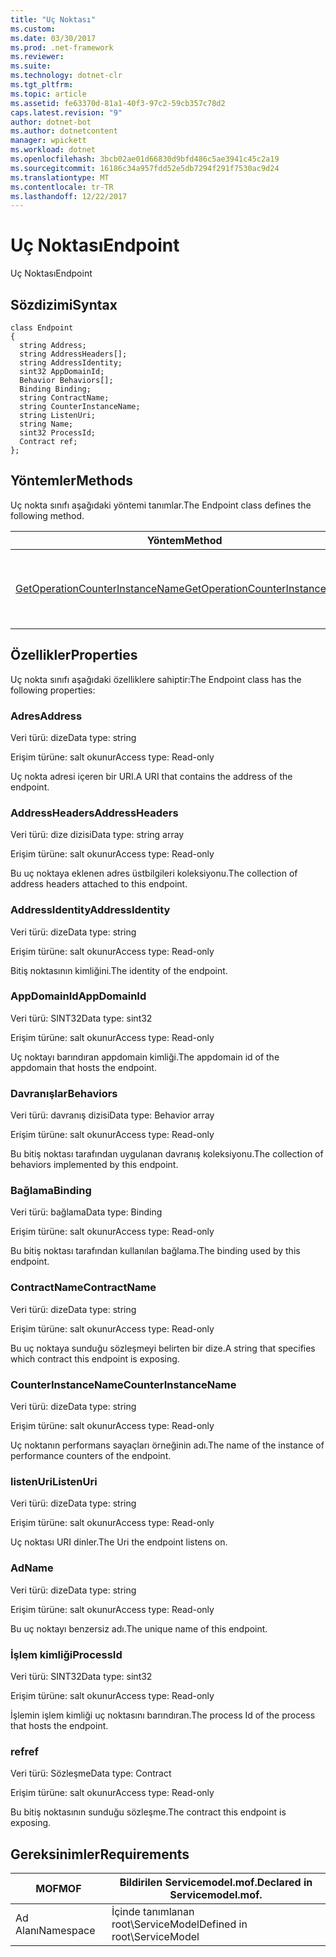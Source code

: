 ```yaml
---
title: "Uç Noktası"
ms.custom: 
ms.date: 03/30/2017
ms.prod: .net-framework
ms.reviewer: 
ms.suite: 
ms.technology: dotnet-clr
ms.tgt_pltfrm: 
ms.topic: article
ms.assetid: fe63370d-81a1-40f3-97c2-59cb357c78d2
caps.latest.revision: "9"
author: dotnet-bot
ms.author: dotnetcontent
manager: wpickett
ms.workload: dotnet
ms.openlocfilehash: 3bcb02ae01d66830d9bfd486c5ae3941c45c2a19
ms.sourcegitcommit: 16186c34a957fdd52e5db7294f291f7530ac9d24
ms.translationtype: MT
ms.contentlocale: tr-TR
ms.lasthandoff: 12/22/2017
---
```

# <a name="endpoint"></a><span data-ttu-id="727a4-102">Uç Noktası</span><span class="sxs-lookup"><span data-stu-id="727a4-102">Endpoint</span></span>
<span data-ttu-id="727a4-103">Uç Noktası</span><span class="sxs-lookup"><span data-stu-id="727a4-103">Endpoint</span></span>  
  
## <a name="syntax"></a><span data-ttu-id="727a4-104">Sözdizimi</span><span class="sxs-lookup"><span data-stu-id="727a4-104">Syntax</span></span>  
  
```  
class Endpoint  
{  
  string Address;  
  string AddressHeaders[];  
  string AddressIdentity;  
  sint32 AppDomainId;  
  Behavior Behaviors[];  
  Binding Binding;  
  string ContractName;  
  string CounterInstanceName;  
  string ListenUri;  
  string Name;  
  sint32 ProcessId;  
  Contract ref;  
};  
```  
  
## <a name="methods"></a><span data-ttu-id="727a4-105">Yöntemler</span><span class="sxs-lookup"><span data-stu-id="727a4-105">Methods</span></span>  
 <span data-ttu-id="727a4-106">Uç nokta sınıfı aşağıdaki yöntemi tanımlar.</span><span class="sxs-lookup"><span data-stu-id="727a4-106">The Endpoint class defines the following method.</span></span>  
  
|<span data-ttu-id="727a4-107">Yöntem</span><span class="sxs-lookup"><span data-stu-id="727a4-107">Method</span></span>|<span data-ttu-id="727a4-108">Açıklama</span><span class="sxs-lookup"><span data-stu-id="727a4-108">Description</span></span>|  
|------------|-----------------|  
|[<span data-ttu-id="727a4-109">GetOperationCounterInstanceName</span><span class="sxs-lookup"><span data-stu-id="727a4-109">GetOperationCounterInstanceName</span></span>](../../../../../docs/framework/wcf/diagnostics/wmi/getoperationcounterinstancename.md)|<span data-ttu-id="727a4-110">İşlemi performans sayacı örneği adını alır.</span><span class="sxs-lookup"><span data-stu-id="727a4-110">Retrieves the operation performance counter instance name</span></span>|  
  
## <a name="properties"></a><span data-ttu-id="727a4-111">Özellikler</span><span class="sxs-lookup"><span data-stu-id="727a4-111">Properties</span></span>  
 <span data-ttu-id="727a4-112">Uç nokta sınıfı aşağıdaki özelliklere sahiptir:</span><span class="sxs-lookup"><span data-stu-id="727a4-112">The Endpoint class has the following properties:</span></span>  
  
### <a name="address"></a><span data-ttu-id="727a4-113">Adres</span><span class="sxs-lookup"><span data-stu-id="727a4-113">Address</span></span>  
 <span data-ttu-id="727a4-114">Veri türü: dize</span><span class="sxs-lookup"><span data-stu-id="727a4-114">Data type: string</span></span>  
  
 <span data-ttu-id="727a4-115">Erişim türüne: salt okunur</span><span class="sxs-lookup"><span data-stu-id="727a4-115">Access type: Read-only</span></span>  
  
 <span data-ttu-id="727a4-116">Uç nokta adresi içeren bir URI.</span><span class="sxs-lookup"><span data-stu-id="727a4-116">A URI that contains the address of the endpoint.</span></span>  
  
### <a name="addressheaders"></a><span data-ttu-id="727a4-117">AddressHeaders</span><span class="sxs-lookup"><span data-stu-id="727a4-117">AddressHeaders</span></span>  
 <span data-ttu-id="727a4-118">Veri türü: dize dizisi</span><span class="sxs-lookup"><span data-stu-id="727a4-118">Data type: string array</span></span>  
  
 <span data-ttu-id="727a4-119">Erişim türüne: salt okunur</span><span class="sxs-lookup"><span data-stu-id="727a4-119">Access type: Read-only</span></span>  
  
 <span data-ttu-id="727a4-120">Bu uç noktaya eklenen adres üstbilgileri koleksiyonu.</span><span class="sxs-lookup"><span data-stu-id="727a4-120">The collection of address headers attached to this endpoint.</span></span>  
  
### <a name="addressidentity"></a><span data-ttu-id="727a4-121">AddressIdentity</span><span class="sxs-lookup"><span data-stu-id="727a4-121">AddressIdentity</span></span>  
 <span data-ttu-id="727a4-122">Veri türü: dize</span><span class="sxs-lookup"><span data-stu-id="727a4-122">Data type: string</span></span>  
  
 <span data-ttu-id="727a4-123">Erişim türüne: salt okunur</span><span class="sxs-lookup"><span data-stu-id="727a4-123">Access type: Read-only</span></span>  
  
 <span data-ttu-id="727a4-124">Bitiş noktasının kimliğini.</span><span class="sxs-lookup"><span data-stu-id="727a4-124">The identity of the endpoint.</span></span>  
  
### <a name="appdomainid"></a><span data-ttu-id="727a4-125">AppDomainId</span><span class="sxs-lookup"><span data-stu-id="727a4-125">AppDomainId</span></span>  
 <span data-ttu-id="727a4-126">Veri türü: SINT32</span><span class="sxs-lookup"><span data-stu-id="727a4-126">Data type: sint32</span></span>  
  
 <span data-ttu-id="727a4-127">Erişim türüne: salt okunur</span><span class="sxs-lookup"><span data-stu-id="727a4-127">Access type: Read-only</span></span>  
  
 <span data-ttu-id="727a4-128">Uç noktayı barındıran appdomain kimliği.</span><span class="sxs-lookup"><span data-stu-id="727a4-128">The appdomain id of the appdomain that hosts the endpoint.</span></span>  
  
### <a name="behaviors"></a><span data-ttu-id="727a4-129">Davranışlar</span><span class="sxs-lookup"><span data-stu-id="727a4-129">Behaviors</span></span>  
 <span data-ttu-id="727a4-130">Veri türü: davranış dizisi</span><span class="sxs-lookup"><span data-stu-id="727a4-130">Data type: Behavior array</span></span>  
  
 <span data-ttu-id="727a4-131">Erişim türüne: salt okunur</span><span class="sxs-lookup"><span data-stu-id="727a4-131">Access type: Read-only</span></span>  
  
 <span data-ttu-id="727a4-132">Bu bitiş noktası tarafından uygulanan davranış koleksiyonu.</span><span class="sxs-lookup"><span data-stu-id="727a4-132">The collection of behaviors implemented by this endpoint.</span></span>  
  
### <a name="binding"></a><span data-ttu-id="727a4-133">Bağlama</span><span class="sxs-lookup"><span data-stu-id="727a4-133">Binding</span></span>  
 <span data-ttu-id="727a4-134">Veri türü: bağlama</span><span class="sxs-lookup"><span data-stu-id="727a4-134">Data type: Binding</span></span>  
  
 <span data-ttu-id="727a4-135">Erişim türüne: salt okunur</span><span class="sxs-lookup"><span data-stu-id="727a4-135">Access type: Read-only</span></span>  
  
 <span data-ttu-id="727a4-136">Bu bitiş noktası tarafından kullanılan bağlama.</span><span class="sxs-lookup"><span data-stu-id="727a4-136">The binding used by this endpoint.</span></span>  
  
### <a name="contractname"></a><span data-ttu-id="727a4-137">ContractName</span><span class="sxs-lookup"><span data-stu-id="727a4-137">ContractName</span></span>  
 <span data-ttu-id="727a4-138">Veri türü: dize</span><span class="sxs-lookup"><span data-stu-id="727a4-138">Data type: string</span></span>  
  
 <span data-ttu-id="727a4-139">Erişim türüne: salt okunur</span><span class="sxs-lookup"><span data-stu-id="727a4-139">Access type: Read-only</span></span>  
  
 <span data-ttu-id="727a4-140">Bu uç noktaya sunduğu sözleşmeyi belirten bir dize.</span><span class="sxs-lookup"><span data-stu-id="727a4-140">A string that specifies which contract this endpoint is exposing.</span></span>  
  
### <a name="counterinstancename"></a><span data-ttu-id="727a4-141">CounterInstanceName</span><span class="sxs-lookup"><span data-stu-id="727a4-141">CounterInstanceName</span></span>  
 <span data-ttu-id="727a4-142">Veri türü: dize</span><span class="sxs-lookup"><span data-stu-id="727a4-142">Data type: string</span></span>  
  
 <span data-ttu-id="727a4-143">Erişim türüne: salt okunur</span><span class="sxs-lookup"><span data-stu-id="727a4-143">Access type: Read-only</span></span>  
  
 <span data-ttu-id="727a4-144">Uç noktanın performans sayaçları örneğinin adı.</span><span class="sxs-lookup"><span data-stu-id="727a4-144">The name of the instance of performance counters of the endpoint.</span></span>  
  
### <a name="listenuri"></a><span data-ttu-id="727a4-145">listenUri</span><span class="sxs-lookup"><span data-stu-id="727a4-145">ListenUri</span></span>  
 <span data-ttu-id="727a4-146">Veri türü: dize</span><span class="sxs-lookup"><span data-stu-id="727a4-146">Data type: string</span></span>  
  
 <span data-ttu-id="727a4-147">Erişim türüne: salt okunur</span><span class="sxs-lookup"><span data-stu-id="727a4-147">Access type: Read-only</span></span>  
  
 <span data-ttu-id="727a4-148">Uç noktası URI dinler.</span><span class="sxs-lookup"><span data-stu-id="727a4-148">The Uri the endpoint listens on.</span></span>  
  
### <a name="name"></a><span data-ttu-id="727a4-149">Ad</span><span class="sxs-lookup"><span data-stu-id="727a4-149">Name</span></span>  
 <span data-ttu-id="727a4-150">Veri türü: dize</span><span class="sxs-lookup"><span data-stu-id="727a4-150">Data type: string</span></span>  
  
 <span data-ttu-id="727a4-151">Erişim türüne: salt okunur</span><span class="sxs-lookup"><span data-stu-id="727a4-151">Access type: Read-only</span></span>  
  
 <span data-ttu-id="727a4-152">Bu uç noktayı benzersiz adı.</span><span class="sxs-lookup"><span data-stu-id="727a4-152">The unique name of this endpoint.</span></span>  
  
### <a name="processid"></a><span data-ttu-id="727a4-153">İşlem kimliği</span><span class="sxs-lookup"><span data-stu-id="727a4-153">ProcessId</span></span>  
 <span data-ttu-id="727a4-154">Veri türü: SINT32</span><span class="sxs-lookup"><span data-stu-id="727a4-154">Data type: sint32</span></span>  
  
 <span data-ttu-id="727a4-155">Erişim türüne: salt okunur</span><span class="sxs-lookup"><span data-stu-id="727a4-155">Access type: Read-only</span></span>  
  
 <span data-ttu-id="727a4-156">İşlemin işlem kimliği uç noktasını barındıran.</span><span class="sxs-lookup"><span data-stu-id="727a4-156">The process Id of the process that hosts the endpoint.</span></span>  
  
### <a name="ref"></a><span data-ttu-id="727a4-157">ref</span><span class="sxs-lookup"><span data-stu-id="727a4-157">ref</span></span>  
 <span data-ttu-id="727a4-158">Veri türü: Sözleşme</span><span class="sxs-lookup"><span data-stu-id="727a4-158">Data type: Contract</span></span>  
  
 <span data-ttu-id="727a4-159">Erişim türüne: salt okunur</span><span class="sxs-lookup"><span data-stu-id="727a4-159">Access type: Read-only</span></span>  
  
 <span data-ttu-id="727a4-160">Bu bitiş noktasının sunduğu sözleşme.</span><span class="sxs-lookup"><span data-stu-id="727a4-160">The contract this endpoint is exposing.</span></span>  
  
## <a name="requirements"></a><span data-ttu-id="727a4-161">Gereksinimler</span><span class="sxs-lookup"><span data-stu-id="727a4-161">Requirements</span></span>  
  
|<span data-ttu-id="727a4-162">MOF</span><span class="sxs-lookup"><span data-stu-id="727a4-162">MOF</span></span>|<span data-ttu-id="727a4-163">Bildirilen Servicemodel.mof.</span><span class="sxs-lookup"><span data-stu-id="727a4-163">Declared in Servicemodel.mof.</span></span>|  
|---------|-----------------------------------|  
|<span data-ttu-id="727a4-164">Ad Alanı</span><span class="sxs-lookup"><span data-stu-id="727a4-164">Namespace</span></span>|<span data-ttu-id="727a4-165">İçinde tanımlanan root\ServiceModel</span><span class="sxs-lookup"><span data-stu-id="727a4-165">Defined in root\ServiceModel</span></span>|

